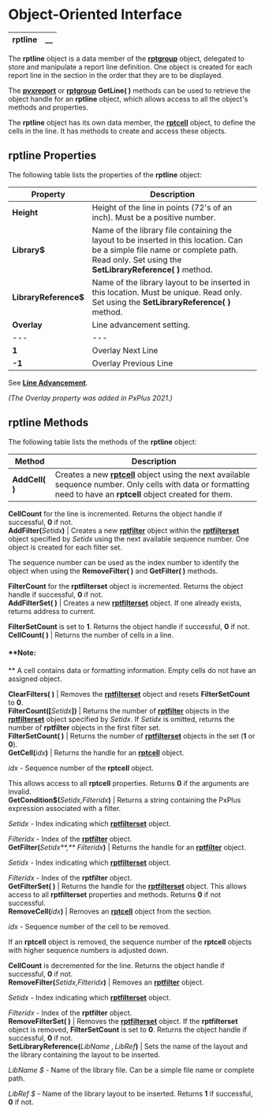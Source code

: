 # Object-Oriented Interface  
  
**rptline** |  **__**  
---|---  
  
The **rptline** object is a data member of the **[rptgroup](../rptgroup/Overview.md)** object, delegated to store and manipulate a report line definition. One object is created for each report line in the section in the order that they are to be displayed.

The **[pvxreport](../pvxreport/Overview.md)** or **[rptgroup](../rptgroup/Overview.md)** **GetLine( )** methods can be used to retrieve the object handle for an **rptline** object, which allows access to all the object's methods and properties.

The **rptline** object has its own data member, the **[rptcell](../rptcell/Overview.md)** object, to define the cells in the line. It has methods to create and access these objects.

## rptline Properties

The following table lists the properties of the **rptline** object:

**Property** |  **Description**  
---|---  
**Height** |  Height of the line in points (72's of an inch). Must be a positive number.  
**Library$** |  Name of the library file containing the layout to be inserted in this location. Can be a simple file name or complete path. Read only. Set using the **SetLibraryReference( )** method.  
**LibraryReference$** |  Name of the library layout to be inserted in this location. Must be unique. Read only. Set using the **SetLibraryReference( )** method.  
**Overlay** |  Line advancement setting. |  **0** |  Normal Line Advance |  **_(Default)_** The next line of the report is advanced by the height of the line just printed.  
---|---|---  
**1** |  Overlay Next Line |  The current and next lines are printed at the same vertical location.  
**-1** |  Overlay Previous Line |  The current and previous lines are printed at the same vertical location.  
  
See **[Line Advancement](../../Designing%20a%20Report/Creating%20the%20Report%20Layout/Line%20Advancement.md)**.

_(The Overlay property was added in PxPlus 2021.)_  
  
## rptline Methods

The following table lists the methods of the **rptline** object:

**Method** |  **Description**  
---|---  
**AddCell( )** |  Creates a new **[rptcell](../rptcell/Overview.md)** object using the next available sequence number. Only cells with data or formatting need to have an **rptcell** object created for them.  
  
**CellCount** for the line is incremented. Returns the object handle if successful, **0** if not.  
**AddFilter(**_Setidx_**)** |  Creates a new **[rptfilter](../rptfilter/Overview.md)** object within the **[rptfilterset](../rptfilterset/Overview.md)** object specified by _Setidx_ using the next available sequence number. One object is created for each filter set.  
  
The sequence number can be used as the index number to identify the object when using the **RemoveFilter( )** and **GetFilter( )** methods.  
  
**FilterCount** for the **rptfilterset** object is incremented. Returns the object handle if successful, **0** if not.  
**AddFilterSet( )** |  Creates a new **[rptfilterset](../rptfilterset/Overview.md)** object. If one already exists, returns address to current.  
  
**FilterSetCount** is set to **1**. Returns the object handle if successful, **0** if not.  
**CellCount( )** |  Returns the number of cells in a line.

#### **Note:  
** A cell contains data or formatting information. Empty cells do not have an assigned object.  
  
**ClearFilters( )** |  Removes the **[rptfilterset](../rptfilterset/Overview.md)** object and resets **FilterSetCount** to **0**.  
**FilterCount([**_Setidx_**])** |  Returns the number of **[rptfilter](../rptfilter/Overview.md)** objects in the **[rptfilterset](../rptfilterset/Overview.md)** object specified by _Setidx_. If _Setidx_ is omitted, returns the number of **rptfilter** objects in the first filter set.  
**FilterSetCount( )** |  Returns the number of **[rptfilterset](../rptfilterset/Overview.md)** objects in the set (**1** or **0**).  
**GetCell(**_idx_**)** |  Returns the handle for an **[rptcell](../rptcell/Overview.md)** object.  
  
_idx_ _-_ Sequence number of the **rptcell** object.  
  
This allows access to all **rptcell** properties. Returns **0** if the arguments are invalid.  
**GetCondition$(**_Setidx,Filteridx_**)** |  Returns a string containing the PxPlus expression associated with a filter.  
  
_Setidx_ \- Index indicating which **[rptfilterset](../rptfilterset/Overview.md)** object.  
  
_Filteridx_ \- Index of the **[rptfilter](../rptfilter/Overview.md)** object.  
**GetFilter(**_Setidx**,** Filteridx_**)** |  Returns the handle for an **[rptfilter](../rptfilter/Overview.md)** object.  
  
_Setidx_ \- Index indicating which **[rptfilterset](../rptfilterset/Overview.md)** object.  
  
_Filteridx_ \- Index of the **rptfilter** object.  
**GetFilterSet( )** |  Returns the handle for the **[rptfilterset](../rptfilterset/Overview.md)** object. This allows access to all **rptfilterset** properties and methods. Returns **0** if not successful.  
**RemoveCell(**_idx_**)** |  Removes an **[rptcell](../rptcell/Overview.md)** object from the section.  
  
_idx_ _-_ Sequence number of the cell to be removed.  
  
If an **rptcell** object is removed, the sequence number of the **rptcell** objects with higher sequence numbers is adjusted down.  
  
**CellCount** is decremented for the line. Returns the object handle if successful, **0** if not.  
**RemoveFilter(**_Setidx,Filteridx_**)** |  Removes an **[rptfilter](../rptfilter/Overview.md)** object.  
  
_Setidx_ \- Index indicating which **[rptfilterset](../rptfilterset/Overview.md)** object.  
  
_Filteridx_ \- Index of the **rptfilter** object.  
**RemoveFilterSet( )** |  Removes the **[rptfilterset](../rptfilterset/Overview.md)** object. If the **rptfilterset** object is removed, **FilterSetCount** is set to **0**. Returns the object handle if successful, **0** if not.  
**SetLibraryReference(**_LibName_ _$,LibRef$_**)** |  Sets the name of the layout and the library containing the layout to be inserted.   
  
_LibName_ _$_ \- Name of the library file. Can be a simple file name or complete path.  
  
_LibRef_ _$_ \- Name of the library layout to be inserted. Returns **1** if successful, **0** if not.
